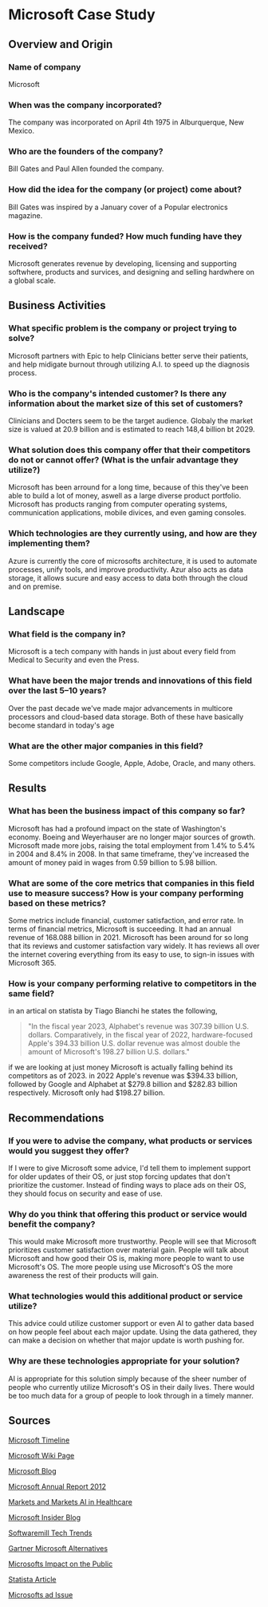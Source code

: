 # Microsoft Case Study

## Overview and Origin

### Name of company

Microsoft

### When was the company incorporated?

The company was incorporated on April 4th 1975 in Alburquerque, New Mexico.

### Who are the founders of the company?

Bill Gates and Paul Allen founded the company.

### How did the idea for the company (or project) come about?

Bill Gates was inspired by a January cover of a Popular electronics magazine.

### How is the company funded? How much funding have they received?

Microsoft generates revenue by developing, licensing and supporting softwhere, products and survices, and designing and selling hardwhere on a global scale.

## Business Activities

### What specific problem is the company or project trying to solve?

Microsoft partners with Epic to help Clinicians better serve their patients, and help midigate burnout through utilizing A.I. to speed up the diagnosis process.

### Who is the company's intended customer? Is there any information about the market size of this set of customers?

Clinicians and Docters seem to be the target audience. Globaly the market size is valued at 20.9 billion and is estimated to reach 148,4 billion bt 2029.

### What solution does this company offer that their competitors do not or cannot offer? (What is the unfair advantage they utilize?)
    
Microsoft has been arround for a long time, because of this they've been able to build a lot of money, aswell as a large diverse product portfolio. Microsoft has products ranging from computer operating systems, communication applications, mobile divices, and even gaming consoles.

### Which technologies are they currently using, and how are they implementing them?

Azure is currently the core of microsofts architecture, it is used to automate processes, unify tools, and improve productivity. Azur also acts as data storage, it allows sucure and easy access to data both through the cloud and on premise. 

## Landscape

### What field is the company in?

Microsoft is a tech company with hands in just about every field from Medical to Security and even the Press.

### What have been the major trends and innovations of this field over the last 5&ndash;10 years?

Over the past decade we've made major advancements in multicore processors and cloud-based data storage. Both of these have basically become standard in today's age

### What are the other major companies in this field?

Some competitors include Google, Apple, Adobe, Oracle, and many others.

## Results

### What has been the business impact of this company so far?

Microsoft has had a profound impact on the state of Washington's economy. Boeing and Weyerhauser are no longer major sources of growth. Microsoft made more jobs, raising the total employment from 1.4% to 5.4% in 2004 and 8.4% in 2008. In that same timeframe, they've increased the amount of money paid in wages from 0.59 billion to 5.98 billion. 

### What are some of the core metrics that companies in this field use to measure success? How is your company performing based on these metrics?

Some metrics include financial, customer satisfaction, and error rate. In terms of financial metrics, Microsoft is succeeding. It had an annual revenue of 168.088 billion in 2021. Microsoft has been around for so long that its reviews and customer satisfaction vary widely. It has reviews all over the internet covering everything from its easy to use, to sign-in issues with Microsoft 365.

### How is your company performing relative to competitors in the same field?

in an artical on statista by Tiago Bianchi he states the following,
> "In the fiscal year 2023, Alphabet's revenue was 307.39 billion U.S. dollars. Comparatively, in the fiscal year of 2022, hardware-focused Apple's 394.33 billion U.S. dollar revenue was almost double the amount of Microsoft's 198.27 billion U.S. dollars."

if we are looking at just money Microsoft is actually falling behind its competitors as of 2023. in 2022 Apple's revenue was $394.33 billion, followed by Google and Alphabet at $279.8 billion and $282.83 billion respectively. Microsoft only had $198.27 billion.
## Recommendations

### If you were to advise the company, what products or services would you suggest they offer? 

If I were to give Microsoft some advice, I'd tell them to implement support for older updates of their OS, or just stop forcing updates that don't prioritize the customer. Instead of finding ways to place ads on their OS, they should focus on security and ease of use.

### Why do you think that offering this product or service would benefit the company?

This would make Microsoft more trustworthy. People will see that Microsoft prioritizes customer satisfaction over material gain. People will talk about Microsoft and how good their OS is, making more people to want to use Microsoft's OS. The more people using use Microsoft's OS the more awareness the rest of their products will gain.

### What technologies would this additional product or service utilize?

This advice could utilize customer support or even AI to gather data based on how people feel about each major update. Using the data gathered, they can make a decision on whether that major update is worth pushing for.

### Why are these technologies appropriate for your solution?

AI is appropriate for this solution simply because of the sheer number of people who currently utilize Microsoft's OS in their daily lives. There would be too much data for a group of people to look through in a timely manner.

## Sources

[Microsoft Timeline](https://news.microsoft.com/about/)

[Microsoft Wiki Page](https://en.wikipedia.org/wiki/Microsoft)

[Microsoft Blog](https://blogs.microsoft.com/blog/2023/08/22/microsoft-and-epic-expand-ai-collaboration-to-accelerate-generative-ais-impact-in-healthcare-addressing-the-industrys-most-pressing-needs/)

[Microsoft Annual Report 2012](https://www.microsoft.com/investor/reports/ar12/financial-review/business-description/)

[Markets and Markets AI in Healthcare](https://www.marketsandmarkets.com/Market-Reports/artificial-intelligence-healthcare-market-54679303.html)

[Microsoft Insider Blog](https://www.microsoft.com/insidetrack/blog/inside-the-transformation-of-it-and-operations-at-microsoft/)

[Softwaremill Tech Trends](https://softwaremill.com/technology-trends/#cloud-technology)

[Gartner Microsoft Alternatives](https://www.gartner.com/reviews/market/analytics-business-intelligence-platforms/vendor/microsoft/alternatives)

[Microsofts Impact on the Public](https://richardsdavis.typepad.com/files/ms-impact_public.pdf)

[Statista Article](https://www.statista.com/statistics/234529/comparison-of-apple-and-google-revenues/)

[Microsofts ad Issue](https://www.linkedin.com/pulse/windows-11s-ad-venture-controversy-erupts-over-invasive-horner-d7p7c/)